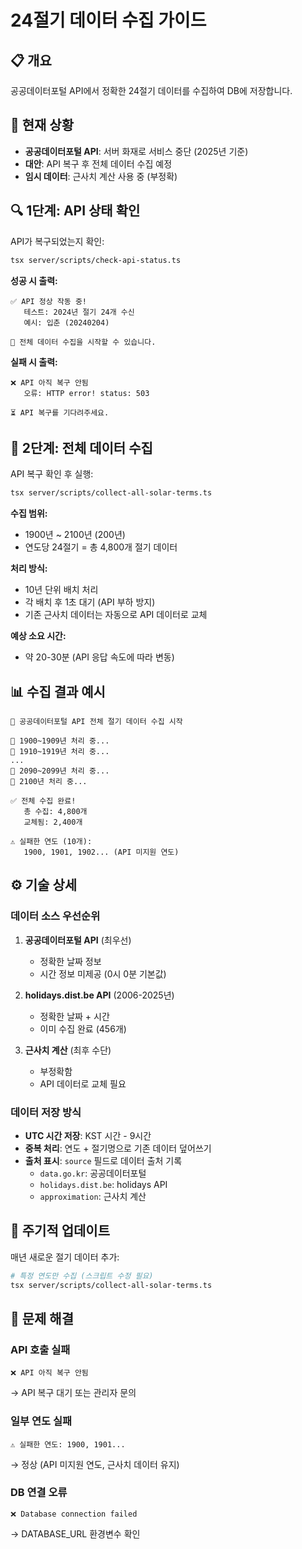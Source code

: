 # 24절기 데이터 수집 가이드

## 📋 개요

공공데이터포털 API에서 정확한 24절기 데이터를 수집하여 DB에 저장합니다.

## 🚨 현재 상황

- **공공데이터포털 API**: 서버 화재로 서비스 중단 (2025년 기준)
- **대안**: API 복구 후 전체 데이터 수집 예정
- **임시 데이터**: 근사치 계산 사용 중 (부정확)

## 🔍 1단계: API 상태 확인

API가 복구되었는지 확인:

```bash
tsx server/scripts/check-api-status.ts
```

**성공 시 출력:**
```
✅ API 정상 작동 중!
   테스트: 2024년 절기 24개 수신
   예시: 입춘 (20240204)

🚀 전체 데이터 수집을 시작할 수 있습니다.
```

**실패 시 출력:**
```
❌ API 아직 복구 안됨
   오류: HTTP error! status: 503

⏳ API 복구를 기다려주세요.
```

## 🚀 2단계: 전체 데이터 수집

API 복구 확인 후 실행:

```bash
tsx server/scripts/collect-all-solar-terms.ts
```

**수집 범위:**
- 1900년 ~ 2100년 (200년)
- 연도당 24절기 = 총 4,800개 절기 데이터

**처리 방식:**
- 10년 단위 배치 처리
- 각 배치 후 1초 대기 (API 부하 방지)
- 기존 근사치 데이터는 자동으로 API 데이터로 교체

**예상 소요 시간:**
- 약 20-30분 (API 응답 속도에 따라 변동)

## 📊 수집 결과 예시

```
🚀 공공데이터포털 API 전체 절기 데이터 수집 시작

📅 1900~1909년 처리 중...
📅 1910~1919년 처리 중...
...
📅 2090~2099년 처리 중...
📅 2100년 처리 중...

✅ 전체 수집 완료!
   총 수집: 4,800개
   교체됨: 2,400개

⚠️ 실패한 연도 (10개):
   1900, 1901, 1902... (API 미지원 연도)
```

## ⚙️ 기술 상세

### 데이터 소스 우선순위

1. **공공데이터포털 API** (최우선)
   - 정확한 날짜 정보
   - 시간 정보 미제공 (0시 0분 기본값)

2. **holidays.dist.be API** (2006-2025년)
   - 정확한 날짜 + 시간
   - 이미 수집 완료 (456개)

3. **근사치 계산** (최후 수단)
   - 부정확함
   - API 데이터로 교체 필요

### 데이터 저장 방식

- **UTC 시간 저장**: KST 시간 - 9시간
- **중복 처리**: 연도 + 절기명으로 기존 데이터 덮어쓰기
- **출처 표시**: `source` 필드로 데이터 출처 기록
  - `data.go.kr`: 공공데이터포털
  - `holidays.dist.be`: holidays API  
  - `approximation`: 근사치 계산

## 🔄 주기적 업데이트

매년 새로운 절기 데이터 추가:

```bash
# 특정 연도만 수집 (스크립트 수정 필요)
tsx server/scripts/collect-all-solar-terms.ts
```

## 🐛 문제 해결

### API 호출 실패

```
❌ API 아직 복구 안됨
```
→ API 복구 대기 또는 관리자 문의

### 일부 연도 실패

```
⚠️ 실패한 연도: 1900, 1901...
```
→ 정상 (API 미지원 연도, 근사치 데이터 유지)

### DB 연결 오류

```
❌ Database connection failed
```
→ DATABASE_URL 환경변수 확인
